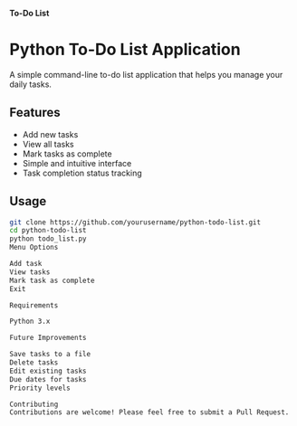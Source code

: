 **To-Do List**


# Python To-Do List Application

A simple command-line to-do list application that helps you manage your daily tasks.

## Features
- Add new tasks
- View all tasks
- Mark tasks as complete
- Simple and intuitive interface
- Task completion status tracking

## Usage
```bash
git clone https://github.com/yourusername/python-todo-list.git
cd python-todo-list
python todo_list.py
Menu Options

Add task
View tasks
Mark task as complete
Exit

Requirements

Python 3.x

Future Improvements

Save tasks to a file
Delete tasks
Edit existing tasks
Due dates for tasks
Priority levels

Contributing
Contributions are welcome! Please feel free to submit a Pull Request.
